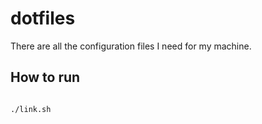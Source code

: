 # dotfiles

There are all the configuration files I need for my machine.

## How to run

```bash

./link.sh
```
